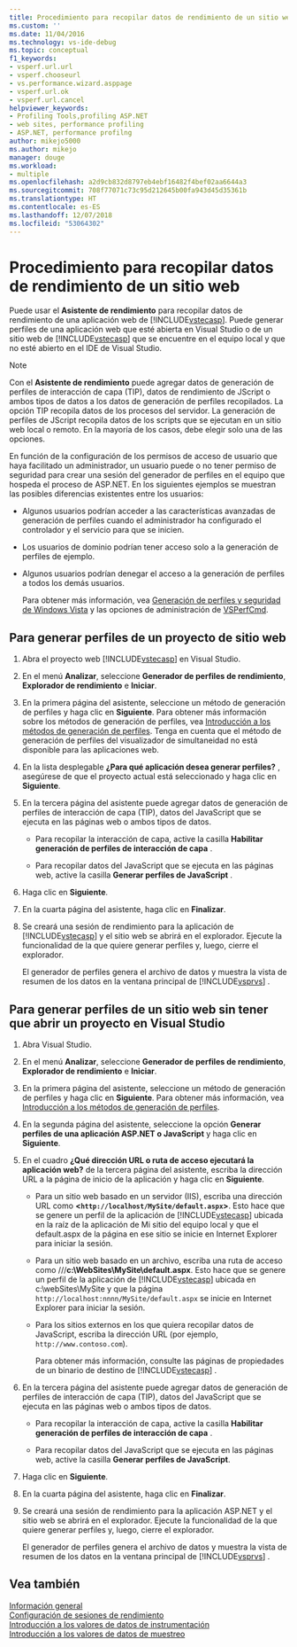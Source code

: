 ```yaml
---
title: Procedimiento para recopilar datos de rendimiento de un sitio web | Microsoft Docs
ms.custom: ''
ms.date: 11/04/2016
ms.technology: vs-ide-debug
ms.topic: conceptual
f1_keywords:
- vsperf.url.url
- vsperf.chooseurl
- vs.performance.wizard.asppage
- vsperf.url.ok
- vsperf.url.cancel
helpviewer_keywords:
- Profiling Tools,profiling ASP.NET
- web sites, performance profiling
- ASP.NET, performance profilng
author: mikejo5000
ms.author: mikejo
manager: douge
ms.workload:
- multiple
ms.openlocfilehash: a2d9cb832d8797eb4ebf16482f4bef02aa6644a3
ms.sourcegitcommit: 708f77071c73c95d212645b00fa943d45d35361b
ms.translationtype: HT
ms.contentlocale: es-ES
ms.lasthandoff: 12/07/2018
ms.locfileid: "53064302"
---
```

# <a name="how-to-collect-performance-data-for-a-web-site"></a>Procedimiento para recopilar datos de rendimiento de un sitio web

Puede usar el **Asistente de rendimiento** para recopilar datos de rendimiento de una aplicación web de [!INCLUDE[vstecasp](../code-quality/includes/vstecasp_md.md)]. Puede generar perfiles de una aplicación web que esté abierta en Visual Studio o de un sitio web de [!INCLUDE[vstecasp](../code-quality/includes/vstecasp_md.md)] que se encuentre en el equipo local y que no esté abierto en el IDE de Visual Studio.

> [!NOTE]
> Con el **Asistente de rendimiento** puede agregar datos de generación de perfiles de interacción de capa (TIP), datos de rendimiento de JScript o ambos tipos de datos a los datos de generación de perfiles recopilados. La opción TIP recopila datos de los procesos del servidor. La generación de perfiles de JScript recopila datos de los scripts que se ejecutan en un sitio web local o remoto. En la mayoría de los casos, debe elegir solo una de las opciones.

 En función de la configuración de los permisos de acceso de usuario que haya facilitado un administrador, un usuario puede o no tener permiso de seguridad para crear una sesión del generador de perfiles en el equipo que hospeda el proceso de ASP.NET. En los siguientes ejemplos se muestran las posibles diferencias existentes entre los usuarios:

- Algunos usuarios podrían acceder a las características avanzadas de generación de perfiles cuando el administrador ha configurado el controlador y el servicio para que se inicien.

- Los usuarios de dominio podrían tener acceso solo a la generación de perfiles de ejemplo.

- Algunos usuarios podrían denegar el acceso a la generación de perfiles a todos los demás usuarios.

  Para obtener más información, vea [Generación de perfiles y seguridad de Windows Vista](../profiling/profiling-and-windows-vista-security.md) y las opciones de administración de [VSPerfCmd](../profiling/vsperfcmd.md).

## <a name="to-profile-a-web-site-project"></a>Para generar perfiles de un proyecto de sitio web

1. Abra el proyecto web [!INCLUDE[vstecasp](../code-quality/includes/vstecasp_md.md)] en Visual Studio.

2. En el menú **Analizar**, seleccione **Generador de perfiles de rendimiento**, **Explorador de rendimiento** e **Iniciar**.

3. En la primera página del asistente, seleccione un método de generación de perfiles y haga clic en **Siguiente**. Para obtener más información sobre los métodos de generación de perfiles, vea [Introducción a los métodos de generación de perfiles](../profiling/understanding-performance-collection-methods.md). Tenga en cuenta que el método de generación de perfiles del visualizador de simultaneidad no está disponible para las aplicaciones web.

4. En la lista desplegable **¿Para qué aplicación desea generar perfiles?** , asegúrese de que el proyecto actual está seleccionado y haga clic en **Siguiente**.

5. En la tercera página del asistente puede agregar datos de generación de perfiles de interacción de capa (TIP), datos del JavaScript que se ejecuta en las páginas web o ambos tipos de datos.

    - Para recopilar la interacción de capa, active la casilla **Habilitar generación de perfiles de interacción de capa** .

    - Para recopilar datos del JavaScript que se ejecuta en las páginas web, active la casilla **Generar perfiles de JavaScript** .

6. Haga clic en **Siguiente**.

7. En la cuarta página del asistente, haga clic en **Finalizar**.

8. Se creará una sesión de rendimiento para la aplicación de [!INCLUDE[vstecasp](../code-quality/includes/vstecasp_md.md)] y el sitio web se abrirá en el explorador. Ejecute la funcionalidad de la que quiere generar perfiles y, luego, cierre el explorador.

     El generador de perfiles genera el archivo de datos y muestra la vista de resumen de los datos en la ventana principal de [!INCLUDE[vsprvs](../code-quality/includes/vsprvs_md.md)] .

## <a name="to-profile-a-web-site-without-opening-a-project-in-visual-studio"></a>Para generar perfiles de un sitio web sin tener que abrir un proyecto en Visual Studio

1. Abra Visual Studio.

2. En el menú **Analizar**, seleccione **Generador de perfiles de rendimiento**, **Explorador de rendimiento** e **Iniciar**.

3. En la primera página del asistente, seleccione un método de generación de perfiles y haga clic en **Siguiente**. Para obtener más información, vea [Introducción a los métodos de generación de perfiles](../profiling/understanding-performance-collection-methods.md).

4. En la segunda página del asistente, seleccione la opción **Generar perfiles de una aplicación ASP.NET o JavaScript** y haga clic en **Siguiente**.

5. En el cuadro **¿Qué dirección URL o ruta de acceso ejecutará la aplicación web?** de la tercera página del asistente, escriba la dirección URL a la página de inicio de la aplicación y haga clic en **Siguiente**.

   - Para un sitio web basado en un servidor (IIS), escriba una dirección URL como **<`http://localhost/MySite/default.aspx`>**. Esto hace que se genere un perfil de la aplicación de [!INCLUDE[vstecasp](../code-quality/includes/vstecasp_md.md)] ubicada en la raíz de la aplicación de Mi sitio del equipo local y que el default.aspx de la página en ese sitio se inicie en Internet Explorer para iniciar la sesión.

   - Para un sitio web basado en un archivo, escriba una ruta de acceso como ///**c:\WebSites\MySite\default.aspx**. Esto hace que se genere un perfil de la aplicación de [!INCLUDE[vstecasp](../code-quality/includes/vstecasp_md.md)] ubicada en c:\webSites\MySite y que la página `http://localhost:nnnn/MySite/default.aspx` se inicie en Internet Explorer para iniciar la sesión.

   - Para los sitios externos en los que quiera recopilar datos de JavaScript, escriba la dirección URL (por ejemplo, `http://www.contoso.com`).

     Para obtener más información, consulte las páginas de propiedades de un binario de destino de [!INCLUDE[vstecasp](../code-quality/includes/vstecasp_md.md)] .

6. En la tercera página del asistente puede agregar datos de generación de perfiles de interacción de capa (TIP), datos del JavaScript que se ejecuta en las páginas web o ambos tipos de datos.

    - Para recopilar la interacción de capa, active la casilla **Habilitar generación de perfiles de interacción de capa** .

    - Para recopilar datos del JavaScript que se ejecuta en las páginas web, active la casilla **Generar perfiles de JavaScript**.

7. Haga clic en **Siguiente**.

8. En la cuarta página del asistente, haga clic en **Finalizar**.

9. Se creará una sesión de rendimiento para la aplicación ASP.NET y el sitio web se abrirá en el explorador. Ejecute la funcionalidad de la que quiere generar perfiles y, luego, cierre el explorador.

     El generador de perfiles genera el archivo de datos y muestra la vista de resumen de los datos en la ventana principal de [!INCLUDE[vsprvs](../code-quality/includes/vsprvs_md.md)] .

## <a name="see-also"></a>Vea también

[Información general](../profiling/overviews-performance-tools.md)  
[Configuración de sesiones de rendimiento](../profiling/configuring-performance-sessions.md)  
[Introducción a los valores de datos de instrumentación](../profiling/understanding-instrumentation-data-values.md)  
[Introducción a los valores de datos de muestreo](../profiling/understanding-sampling-data-values.md)
